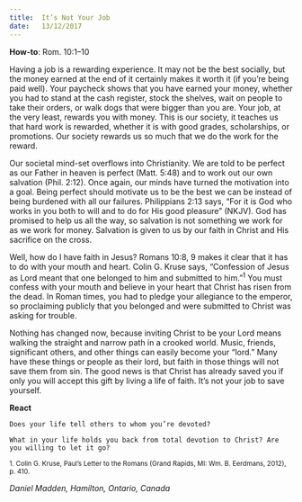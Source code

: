 ```yaml
---
title:  It’s Not Your Job
date:   13/12/2017
---
```


**How-to**: Rom. 10:1–10

Having a job is a rewarding experience. It may not be the best socially, but the money earned at the end of it certainly makes it worth it (if you’re being paid well). Your paycheck shows that you have earned your money, whether you had to stand at the cash register, stock the shelves, wait on people to take their orders, or walk dogs that were bigger than you are. Your job, at the very least, rewards you with money. This is our society, it teaches us that hard work is rewarded, whether it is with good grades, scholarships, or promotions. Our society rewards us so much that we do the work for the reward.

Our societal mind-set overflows into Christianity. We are told to be perfect as our Father in heaven is perfect (Matt. 5:48) and to work out our own salvation (Phil. 2:12). Once again, our minds have turned the motivation into a goal. Being perfect should motivate us to be the best we can be instead of being burdened with all our failures. Philippians 2:13 says, “For it is God who works in you both to will and to do for His good pleasure” (NKJV). God has promised to help us all the way, so salvation is not something we work for as we work for money. Salvation is given to us by our faith in Christ and His sacrifice on the cross.

Well, how do I have faith in Jesus? Romans 10:8, 9 makes it clear that it has to do with your mouth and heart. Colin G. Kruse says, “Confession of Jesus as Lord meant that one belonged to him and submitted to him.”<sup>1</sup> You must confess with your mouth and believe in your heart that Christ has risen from the dead. In Roman times, you had to pledge your allegiance to the emperor, so proclaiming publicly that you belonged and were submitted to Christ was asking for trouble.

Nothing has changed now, because inviting Christ to be your Lord means walking the straight and narrow path in a crooked world. Music, friends, significant others, and other things can easily become your “lord.” Many have these things or people as their lord, but faith in those things will not save them from sin. The good news is that Christ has already saved you if only you will accept this gift by living a life of faith. It’s not your job to save yourself.

**React**

`Does your life tell others to whom you’re devoted?`

`What in your life holds you back from total devotion to Christ? Are you willing to let it go?`

<sup>1. Colin G. Kruse, Paul’s Letter to the Romans (Grand Rapids, MI: Wm. B. Eerdmans, 2012), p. 410.</sup>

_Daniel Madden, Hamilton, Ontario, Canada_